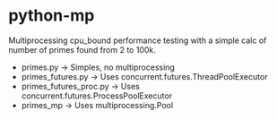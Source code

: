 # python-mp

Multiprocessing cpu_bound performance testing with a simple calc of number of primes found from 2 to 100k.

* primes.py -> Simples, no multiprocessing
* primes_futures.py -> Uses concurrent.futures.ThreadPoolExecutor
* primes_futures_proc.py -> Uses concurrent.futures.ProcessPoolExecutor
* primes_mp -> Uses multiprocessing.Pool

